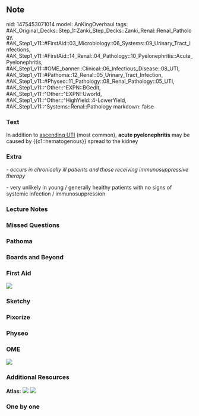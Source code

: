 ## Note
nid: 1475453071014
model: AnKingOverhaul
tags: #AK_Original_Decks::Step_1::Zanki_Step_Decks::Zanki_Renal::Renal_Pathology, #AK_Step1_v11::#FirstAid::03_Microbiology::06_Systems::09_Urinary_Tract_Infections, #AK_Step1_v11::#FirstAid::14_Renal::04_Pathology::10_Pyelonephritis::Acute_Pyelonephritis, #AK_Step1_v11::#OME_banner::Clinical::06_Infectious_Disease::08_UTI, #AK_Step1_v11::#Pathoma::12_Renal::05_Urinary_Tract_Infection, #AK_Step1_v11::#Physeo::11_Pathology::08_Renal_Pathology::05_UTI, #AK_Step1_v11::^Other::^EXPN::BGedit, #AK_Step1_v11::^Other::^EXPN::Uworld, #AK_Step1_v11::^Other::^HighYield::4-LowerYield, #AK_Step1_v11::^Systems::Renal::Pathology
markdown: false

### Text
<div>
  In addition to <u>ascending UTI</u> (most common), <b>acute
  pyelonephritis</b> may be caused by {{c1::hematogenous}} spread
  to the kidney
</div>

### Extra
<i>- occurs in chronically ill patients and those receiving
immunosuppressive therapy</i>
<div>
  - very unlikely in young / generally healthy patients with no
  signs of systemic infection / immunosuppression
</div>

### Lecture Notes


### Missed Questions


### Pathoma


### Boards and Beyond


### First Aid
<img src="tmpetxrIx.png">

### Sketchy


### Pixorize


### Physeo


### OME
<div class="ome-widget">
  <a href=
  "https://onlinemeded.org/spa/infectious-disease/uti/acquire?ref=anki">
  <img src="_OME_AnkiFlashcards_Lesson_3.png"></a>
</div>

### Additional Resources
<b>Atlas:</b> <img src="tmpBMME3q.png"> <img src="tmpB6Hd_0.png">

### One by one


